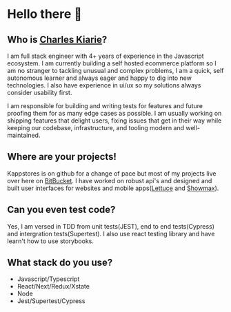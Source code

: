 # Hello there 👋

<!--
**CharlesKiarie/CharlesKiarie** is a ✨ _special_ ✨ repository because its `README.md` (this file) appears on your GitHub profile.

Here are some ideas to get you started:

- 🔭 I’m currently working on ...
- 🌱 I’m currently learning ...
- 👯 I’m looking to collaborate on ...
- 🤔 I’m looking for help with ...
- 💬 Ask me about ...
- 📫 How to reach me: ...
- 😄 Pronouns: ...
- ⚡ Fun fact: ...
-->

## Who is [Charles Kiarie](https://www.linkedin.com/in/charles-kiarie-b4b952282/)?
I am full stack engineer with 4+ years of experience in the Javascript ecosystem. I am currently building a self hosted ecommerce platform so I am no stranger to tackling unusual and complex problems, I am a quick, self autonomous learner and always eager and happy to dig into new technologies. I also have experience in ui/ux so my solutions always consider usability first. 

I am responsible for building and writing tests for features and future proofing them for as many edge cases as possible. I am usually working on shipping features that delight users, fixing issues that get in their way while keeping our codebase, infrastructure, and tooling modern and well-maintained.

## Where are your projects!
Kappstores is on github for a change of pace but most of my projects live over here on [BitBucket](https://bitbucket.org/Charles_Kiarie/). I have worked on robust api's and designed and built user interfaces for websites and mobile apps([Lettuce](https://drive.google.com/file/d/1QEKjsU1AyoQyQSbHS3v_v-xvlvLlxm8R/view) and [Showmax](https://drive.google.com/file/d/1XpfnkTO9IIh29dT63MMuGgZfD5VavchE/view)).

## Can you even test code?
Yes, I am versed in TDD from unit tests(JEST), end to end tests(Cypress) and intergration tests(Supertest).
I also use react testing library and have learn't how to use storybooks.

## What stack do you use?
- Javascript/Typescript
- React/Next/Redux/Xstate
- Node
- Jest/Supertest/Cypress
